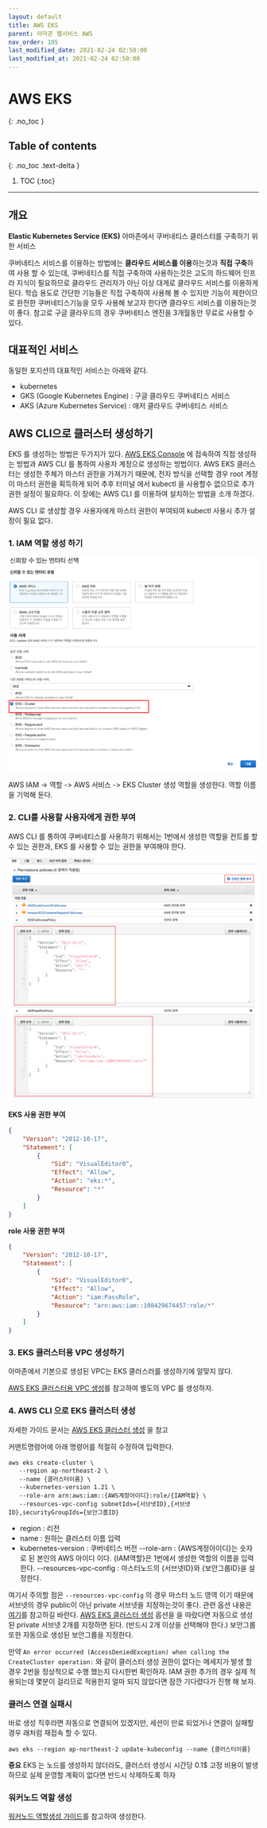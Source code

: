 ```yaml
---
layout: default
title: AWS EKS
parent: 아마존 웹서비스 AWS
nav_order: 105
last_modified_date: 2021-02-24 02:50:00
last_modified_at: 2021-02-24 02:50:00
---
```


# AWS EKS
{: .no_toc }

## Table of contents
{: .no_toc .text-delta }

1. TOC
{:toc}

---

## 개요

**Elastic Kubernetes Service (EKS)** 아마존에서 쿠버네티스 클러스터를 구축하기 위한 서비스

쿠버네티스 서비스를 이용하는 방법에는 **클라우드 서비스를 이용**하는것과 **직접 구축**하여 사용 할 수 있는데, 쿠버네티스를 직접 구축하여 사용하는것은 고도의 하드웨어 인프라 지식이 필요하므로 클라우드 관리자가 아닌 이상 대게로 클라우드 서비스를 이용하게 된다. 학습 용도로 간단한 기능들은 직접 구축하여 사용해 볼 수 있지만 기능이 제한이므로 완전한 쿠버네티스기능을 모두 사용해 보고자 한다면 클라우드 서비스를 이용하는것이 좋다. 참고로 구글 클라우드의 경우 쿠버네티스 엔진을 3개월동안 무료로 사용할 수 있다.

## 대표적인 서비스

동일한 포지션의 대표적인 서비스는 아래와 같다.

- kubernetes
- GKS (Google Kubernetes Engine) : 구글 클라우드 쿠버네티스 서비스
- AKS (Azure Kubernetes Service) : 애저 클라우드 쿠버네티스 서비스

## AWS CLI으로 클러스터 생성하기

EKS 를 생성하는 방법은 두가지가 있다. [AWS EKS Console](https://ap-northeast-2.console.aws.amazon.com/eks) 에 접속하여 직접 생성하는 방법과 AWS CLI 를 통하여 사용자 계정으로 생성하는 방법이다. AWS EKS 클러스터는 생성한 주체가 마스터 권한을 가져가기 때문에, 전자 방식을 선택할 경우 root 계정이 마스터 권한을 획득하게 되어 추후 터미널 에서 kubectl 을 사용할수 없으므로 추가 권한 설정이 필요하다. 이 장에는 AWS CLI 를 이용하여 설치하는 방법을 소개 하겠다. 

AWS CLI 로 생성할 경우 사용자에게 마스터 권한이 부여되여 kubectl 사용시 추가 설정이 필요 없다.

### 1. IAM 역할 생성 하기

![eks_01.png](/meta/docs/aws/eks_01.png)

AWS IAM -> 역할 -> AWS 서비스 -> EKS Cluster 생성 역할을 생성한다. 역할 이름을 기억해 둔다.

### 2. CLI를 사용할 사용자에게 권한 부여

AWS CLI 를 통하여 쿠버네티스를 사용하기 위해서는 1번에서 생성한 역할을 컨트롤 할 수 있는 권한과, EKS 를 사용할 수 있는 권한을 부여해야 한다. 

![eks_02.png](/meta/docs/aws/eks_02.png)

**EKS 사용 권한 부여**
```json
{
    "Version": "2012-10-17",
    "Statement": [
        {
            "Sid": "VisualEditor0",
            "Effect": "Allow",
            "Action": "eks:*",
            "Resource": "*"
        }
    ]
}
```

**role 사용 권한 부여**
```json
{
    "Version": "2012-10-17",
    "Statement": [
        {
            "Sid": "VisualEditor0",
            "Effect": "Allow",
            "Action": "iam:PassRole",
            "Resource": "arn:aws:iam::108429674457:role/*"
        }
    ]
}
```

### 3. EKS 클러스터용 VPC 생성하기

아마존에서 기본으로 생성된 VPC는 EKS 클러스러를 생성하기에 알맞지 않다. 

[AWS EKS 클러스터용 VPC 생성](https://docs.aws.amazon.com/ko_kr/eks/latest/userguide/creating-a-vpc.html)를 참고하여 별도의 VPC 를 생성하자.

### 4. AWS CLI 으로 EKS 클러스터 생성

자세한 가이드 문서는 [AWS EKS 클러스터 생성](https://docs.aws.amazon.com/ko_kr/eks/latest/userguide/create-cluster.html) 을 참고

커맨트명령어에 아래 명령어를 적절히 수정하여 입력한다.

```
aws eks create-cluster \
   --region ap-northeast-2 \ 
   --name {클러스터이름} \ 
   --kubernetes-version 1.21 \
   --role-arn arn:aws:iam::{AWS계정아이디}:role/{IAM역할} \
   --resources-vpc-config subnetIds={서브넷ID},{서브넷ID},securityGroupIds={보안그룹ID}
```

- region : 리전
- name : 원하는 클러스터 이름 입력 
- kubernetes-version : 쿠버네티스 버전
--role-arn : {AWS계정아이디}는 숫자로 된 본인의 AWS 아이디 이다. {IAM역할}은 1번에서 생성한 역할의 이름을 입력한다.
--resources-vpc-config : 마스터노드의 {서브넷ID}와 {보안그룹ID}을 설정한다.

여기서 주의할 점은 <code>--resources-vpc-config</code> 의 경우 마스터 노드 영역 이기 때문에 서브넷의 경우 public이 아닌 private 서브넷을 지정하는것이 좋다. 관련 옵션 내용은 [여기](https://docs.aws.amazon.com/cli/latest/reference/eks/create-cluster.html#options)를 참고하길 바란다. [AWS EKS 클러스터 생성](https://docs.aws.amazon.com/ko_kr/eks/latest/userguide/create-cluster.html) 옵션을 을 따랐다면 자동으로 생성된 private 서브넷 2개를 지정하면 된다. (반드시 2개 이상을 선택해야 한다.) 보안그룹 또한 자동으로 생성된 보안그룹을 지정한다.

만약 <code>An error occurred (AccessDeniedException) when calling the CreateCluster operation:</code> 와 같이 클러스터 생성 권한이 없다는 메세지가 발생 할 경우 2번을 정상적으로 수행 했는지 다시한번 확인하자. IAM 권한 추가의 경우 실제 적용되는데 몇분이 걸리므로 적용한지 얼마 되지 않았다면 잠깐 기다렸다가 진행 해 보자.

### 클러스 연결 실패시

바로 생성 직후라면 자동으로 연결되어 있겠지만, 세션이 만료 되었거나 연결이 실패할 경우 래처럼 재접속 할 수 있다.

```
aws eks --region ap-northeast-2 update-kubeconfig --name {클러스터이름}
```

**중요** EKS 는 노드를 생성하지 않더라도, 클러스터 생성시 시간당 0.1$ 고정 비용이 발생 하므로 실제 운영할 계획이 없다면 반드시 삭제하도록 하자

### 워커노드 역할 생성

[워커노드 역할생성 가이드](https://docs.aws.amazon.com/eks/latest/userguide/create-node-role.html#create-worker-node-role)를 참고하여 생성한다.